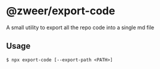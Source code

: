 # @zweer/export-code

A small utility to export all the repo code into a single md file

## Usage

```
$ npx export-code [--export-path <PATH>]
```
